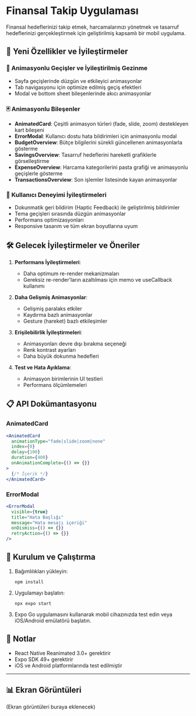 # Finansal Takip Uygulaması

Finansal hedeflerinizi takip etmek, harcamalarınızı yönetmek ve tasarruf hedeflerinizi gerçekleştirmek için geliştirilmiş kapsamlı bir mobil uygulama.

## 🎯 Yeni Özellikler ve İyileştirmeler

### 🔄 Animasyonlu Geçişler ve İyileştirilmiş Gezinme

- Sayfa geçişlerinde düzgün ve etkileyici animasyonlar
- Tab navigasyonu için optimize edilmiş geçiş efektleri
- Modal ve bottom sheet bileşenlerinde akıcı animasyonlar

### 🃏 Animasyonlu Bileşenler

- **AnimatedCard**: Çeşitli animasyon türleri (fade, slide, zoom) destekleyen kart bileşeni
- **ErrorModal**: Kullanıcı dostu hata bildirimleri için animasyonlu modal
- **BudgetOverview**: Bütçe bilgilerini sürekli güncellenen animasyonlarla gösterme
- **SavingsOverview**: Tasarruf hedeflerini hareketli grafiklerle görselleştirme
- **ExpenseOverview**: Harcama kategorilerini pasta grafiği ve animasyonlu geçişlerle gösterme
- **TransactionsOverview**: Son işlemler listesinde kayan animasyonlar

### 🎨 Kullanıcı Deneyimi İyileştirmeleri

- Dokunmatik geri bildirim (Haptic Feedback) ile geliştirilmiş bildirimler
- Tema geçişleri sırasında düzgün animasyonlar
- Performans optimizasyonları
- Responsive tasarım ve tüm ekran boyutlarına uyum

## 🛠️ Gelecek İyileştirmeler ve Öneriler

1. **Performans İyileştirmeleri**:
   - Daha optimum re-render mekanizmaları
   - Gereksiz re-render'ların azaltılması için memo ve useCallback kullanımı

2. **Daha Gelişmiş Animasyonlar**:
   - Gelişmiş paralaks etkiler
   - Kaydırma bazlı animasyonlar
   - Gesture (hareket) bazlı etkileşimler

3. **Erişilebilirlik İyileştirmeleri**:
   - Animasyonları devre dışı bırakma seçeneği
   - Renk kontrast ayarları
   - Daha büyük dokunma hedefleri

4. **Test ve Hata Ayıklama**:
   - Animasyon birimlerinin UI testleri
   - Performans ölçümlemeleri

## 📋 API Dokümantasyonu

### AnimatedCard

```jsx
<AnimatedCard 
  animationType="fade|slide|zoom|none" 
  index={0} 
  delay={100} 
  duration={400}
  onAnimationComplete={() => {}}
>
  {/* İçerik */}
</AnimatedCard>
```

### ErrorModal

```jsx
<ErrorModal
  visible={true}
  title="Hata Başlığı"
  message="Hata mesajı içeriği"
  onDismiss={() => {}}
  retryAction={() => {}}
/>
```

## 🚀 Kurulum ve Çalıştırma

1. Bağımlılıkları yükleyin:
   ```
   npm install
   ```

2. Uygulamayı başlatın:
   ```
   npx expo start
   ```

3. Expo Go uygulamasını kullanarak mobil cihazınızda test edin veya iOS/Android emülatörü başlatın.

## 📝 Notlar

- React Native Reanimated 3.0+ gerektirir
- Expo SDK 49+ gerektirir
- iOS ve Android platformlarında test edilmiştir

---

## 📊 Ekran Görüntüleri

(Ekran görüntüleri buraya eklenecek)
